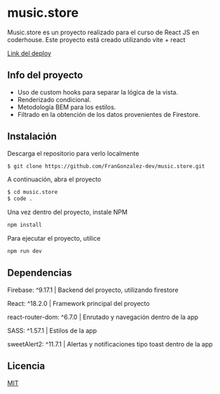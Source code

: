# music.store

Music.store es un proyecto realizado para el curso de React JS en coderhouse.
Este proyecto está creado utilizando vite + react

[Link del deploy](https://musicstore-reactjs.netlify.app/)

## Info del proyecto

* Uso de custom hooks para separar la lógica de la vista.
* Renderizado condicional.
* Metodología BEM para los estilos.
* Filtrado en la obtención de los datos provenientes de Firestore.

## Instalación

Descarga el repositorio para verlo localmente
```bash
$ git clone https://github.com/FranGonzalez-dev/music.store.git
```

A continuación, abra el proyecto
```bash
$ cd music.store
$ code .
```

Una vez dentro del proyecto, instale NPM
```javascript
npm install
```
Para ejecutar el proyecto, utilice
```javascript
npm run dev
```


## Dependencias

Firebase: ^9.17.1 | Backend del proyecto, utilizando firestore

React: ^18.2.0 | Framework principal del proyecto

react-router-dom: ^6.7.0 | Enrutado y navegación dentro de la app

SASS: ^1.57.1 | Estilos de la app

sweetAlert2: ^11.7.1 | Alertas y notificaciones tipo toast dentro de la app



## Licencia

[MIT](https://choosealicense.com/licenses/mit/)
